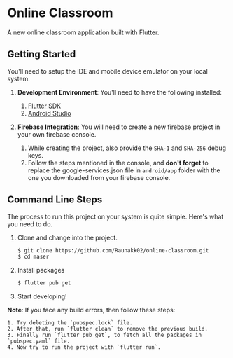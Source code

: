 # Online Classroom

A new online classroom application built with Flutter.

## Getting Started

You'll need to setup the IDE and mobile device emulator on your local system.

1. **Development Environment**: You'll need to have the following installed:
    1. [Flutter SDK](https://flutter.dev/docs/get-started/install)
    2. [Android Studio](https://developer.android.com/studio)
   
2. **Firebase Integration**: You will need to create a new firebase project in your own firebase console. 
    1. While creating the project, also provide the `SHA-1` and `SHA-256` debug keys. 
    2. Follow the steps mentioned in the console, and **don't forget** to replace the google-services.json file in `android/app` folder with the one you downloaded from your firebase console.

## Command Line Steps

The process to run this project on your system is quite simple. Here's what you need to do.

1. Clone and change into the project.
    ```sh
    $ git clone https://github.com/Raunakk02/online-classroom.git
    $ cd maser
    ```
1. Install packages
    ```sh
    $ flutter pub get
    ```
1. Start developing!

**Note**: If you face any build errors, then follow these steps:

    1. Try deleting the `pubspec.lock` file.
    2. After that, run `flutter clean` to remove the previous build.
    3. Finally run `flutter pub get`, to fetch all the packages in `pubspec.yaml` file.
    4. Now try to run the project with `flutter run`.
